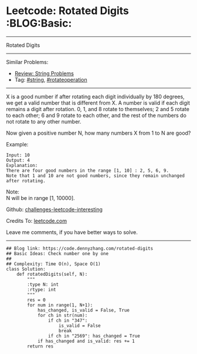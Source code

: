 # Leetcode: Rotated Digits     :BLOG:Basic:


---

Rotated Digits  

---

Similar Problems:  
-   [Review: String Problems](https://code.dennyzhang.com/review-string)
-   Tag: [#string](https://code.dennyzhang.com/tag/string), [#rotateoperation](https://code.dennyzhang.com/tag/rotateoperation)

---

X is a good number if after rotating each digit individually by 180 degrees, we get a valid number that is different from X. A number is valid if each digit remains a digit after rotation. 0, 1, and 8 rotate to themselves; 2 and 5 rotate to each other; 6 and 9 rotate to each other, and the rest of the numbers do not rotate to any other number.  

Now given a positive number N, how many numbers X from 1 to N are good?  

Example:  

    Input: 10
    Output: 4
    Explanation: 
    There are four good numbers in the range [1, 10] : 2, 5, 6, 9.
    Note that 1 and 10 are not good numbers, since they remain unchanged after rotating.

Note:  
N  will be in range [1, 10000].  

Github: [challenges-leetcode-interesting](https://github.com/DennyZhang/challenges-leetcode-interesting/tree/master/rotated-digits)  

Credits To: [leetcode.com](https://leetcode.com/problems/rotated-digits/description/)  

Leave me comments, if you have better ways to solve.  

---

    ## Blog link: https://code.dennyzhang.com/rotated-digits
    ## Basic Ideas: Check number one by one
    ##
    ## Complexity: Time O(n), Space O(1)
    class Solution:
        def rotatedDigits(self, N):
            """
            :type N: int
            :rtype: int
            """
            res = 0
            for num in range(1, N+1):
                has_changed, is_valid = False, True
                for ch in str(num):
                    if ch in "347":
                        is_valid = False
                        break
                    if ch in "2569": has_changed = True
                if has_changed and is_valid: res += 1
            return res